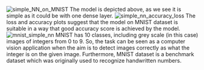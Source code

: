 ![simple_NN_on_MNIST](https://github.com/gbulbul/simple-ANN-application-on-MNIST/assets/79763247/614d0fbc-05ae-46b7-8450-d0cffc0fc7e6)
The model is depicted above, as we see it is simple as it could be with one dense layer.
![simple_nn_accuracy_loss](https://github.com/gbulbul/simple-ANN-application-on-MNIST/assets/79763247/4acbab1e-abe8-4b96-8ae0-10621082746d)
The loss and accuracy plots suggest that the model on MNIST dataset is suitable in a way that good accuracy score is achieved by the model.
![mnist_simple_nn](https://github.com/gbulbul/simple-ANN-application-on-MNIST/assets/79763247/e8190dda-fa0b-40f4-9acd-8082bff9998b)
MNIST has 10 classes, including grey scale (in this case) images of integers from 0 to 9. So, the task can be seen as a computer vision application when the aim is to detect images correctly as what the integer is on the given image. Furthermore, MNIST dataset is a benchmark dataset which was originally used to recognize handwritten numbers.
